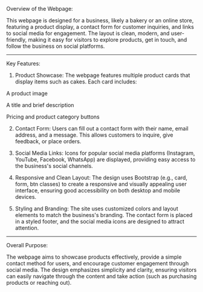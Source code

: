 Overview of the Webpage:

This webpage is designed for a business, likely a bakery or an online store, featuring a product display, a contact form for customer inquiries, and links to social media for engagement. The layout is clean, modern, and user-friendly, making it easy for visitors to explore products, get in touch, and follow the business on social platforms.


---

Key Features:

1. Product Showcase:
The webpage features multiple product cards that display items such as cakes. Each card includes:

A product image

A title and brief description

Pricing and product category buttons



2. Contact Form:
Users can fill out a contact form with their name, email address, and a message. This allows customers to inquire, give feedback, or place orders.


3. Social Media Links:
Icons for popular social media platforms (Instagram, YouTube, Facebook, WhatsApp) are displayed, providing easy access to the business's social channels.


4. Responsive and Clean Layout:
The design uses Bootstrap (e.g., card, form, btn classes) to create a responsive and visually appealing user interface, ensuring good accessibility on both desktop and mobile devices.


5. Styling and Branding:
The site uses customized colors and layout elements to match the business's branding. The contact form is placed in a styled footer, and the social media icons are designed to attract attention.




---

Overall Purpose:

The webpage aims to showcase products effectively, provide a simple contact method for users, and encourage customer engagement through social media. The design emphasizes simplicity and clarity, ensuring visitors can easily navigate through the content and take action (such as purchasing products or reaching out).

